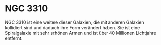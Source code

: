 # NGC 3310

NGC 3310 ist eine weitere dieser Galaxien, die mit anderen Galaxien kollidiert
sind und dadurch ihre Form verändert haben. Sie ist eine Spiralgalaxie mit sehr
schönen Armen und ist über 40 Millionen Lichtjahre entfernt.
